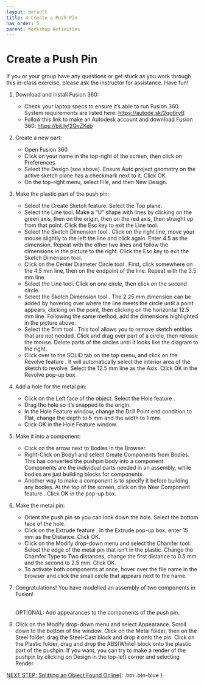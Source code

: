 ```yaml
---
layout: default
title: 4-Create a Push Pin
nav_order: 5
parent: Workshop Activities
---
```


# Create a Push Pin

If you or your group have any questions or get stuck as you work through this in-class exercise, please ask the instructor for assistance.  Have fun!

1.  Download and install Fusion 360:
    -   Check your laptop specs to ensure it’s able to run Fusion 360. System requirements are listed here: https://autode.sk/2qg8ryB
    -   Follow this link to make an Autodesk account and download Fusion 360: https://bit.ly/2QvZKeb
2.  Create a new part:
    -   Open Fusion 360
    -   Click on your name in the top-right of the screen, then click on Preferences.
    -   Select the Design (see above). Ensure Auto project geometry on the active sketch plane has a checkmark next to it. Click OK.
    -   On the top-right menu, select File, and then New Design.
3.  Make the plastic part of the push pin:
    -   Select the Create Sketch  feature. Select the Top plane.
    -   Select the Line  tool. Make a “U” shape with lines by clicking on the green axis, then on the origin, then on the red axis, then straight up from that point. Click the Esc key to exit the Line tool.
    -   Select the Sketch Dimension tool . Click on the right line, move your mouse slightly to the left the line and click again. Enter 4.5 as the dimension. Repeat with the other two lines and follow the dimensions in the picture to the right. Click the Esc key to exit the Sketch Dimension tool.
    -   Click on the Center Diameter Circle tool . First, click somewhere on the 4.5 mm line, then on the endpoint of the line. Repeat with the 3.5 mm line.
    -   Select the Line  tool. Click on one circle, then click on the second circle.
    -   Select the Sketch Dimension tool . The 2.25 mm dimension can be added by hovering over where the line meets the circle until a point appears, clicking on the point, then clicking on the horizontal 12.5 mm line. Following the same method, add the dimensions highlighted in the picture above.
    -   Select the Trim tool . This tool allows you to remove sketch entities that are not needed. Click and drag over part of a circle, then release the mouse. Delete parts of the circles until it looks like the diagram to the right.
    -   Click over to the SOLID tab on the top menu, and click on the Revolve feature . It will automatically select the interior area of the sketch to revolve. Select the 12.5 mm line as the Axis. Click OK in the Revolve pop-up box.
4.  Add a hole for the metal pin:
    -   Click on the Left face of the object. Select the Hole feature .
    -   Drag the hole so it’s snapped to the origin.
    -   In the Hole Feature window, change the Drill Point end condition to Flat, change the depth to 5 mm and the width to 1 mm.
    -   Click OK in the Hole Feature window.
5.  Make it into a component:
    -   Click on the arrow next to Bodies in the Browser.
    -   Right-Click on Body1 and select Create Components from Bodies. This has converted the pushpin body into a component. Components are the individual parts needed in an assembly, while bodies are just building blocks for components.
    -   Another way to make a component is to specify it before building any bodies. At the top of the screen, click on the New Component feature . Click OK in the pop-up box.
6.  Make the metal pin:
    -   Orient the push pin so you can look down the hole. Select the bottom face of the hole.
    -   Click on the Extrude feature . In the Extrude pop-up box, enter 15 mm as the Distance. Click OK.
    -   Click on the Modify drop-down menu and select the Chamfer tool. Select the edge of the metal pin that isn’t in the plastic. Change the Chamfer Type to Two distances, change the first distance to 0.5 mm and the second to 2.5 mm. Click OK.
    -   To activate both components at once, hover over the file name in the browser and click the small circle that appears next to the name.
7.  Congratulations! You have modelled an assembly of two components in Fusion!

    <br>
    OPTIONAL: Add appearances to the components of the push pin.

8.  Click on the Modify drop-down menu and select Appearance. Scroll down to the bottom of the window. Click on the Metal folder, then on the Steel folder, drag the Steel-Cast block and drop it onto the pin. Click on the Plastic folder, drag and drop the ABS(White) block onto the plastic part of the pushpin. If you want, you can try to make a render of the pushpin by clicking on Design in the top-left corner and selecting Render.

[NEXT STEP: Splitting an Object Found Online](act-5.html){: .btn .btn-blue }


